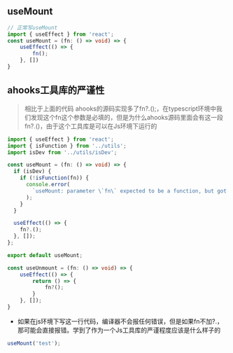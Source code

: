 ## useMount
```typescript
// 正常写useMount
import { useEffect } from 'react';
const useMount = (fn: () => void) => {
    useEffect(() => {
        fn();
    }, [])
}
```
## ahooks工具库的严谨性
> 相比于上面的代码 ahooks的源码实现多了fn?.();，在typescript环境中我们发现这个fn这个参数是必填的，但是为什么ahooks源码里面会有这一段fn?.()，由于这个工具库是可以在Js环境下运行的
```typescript
import { useEffect } from 'react';
import { isFunction } from '../utils';
import isDev from '../utils/isDev';

const useMount = (fn: () => void) => {
  if (isDev) {
    if (!isFunction(fn)) {
      console.error(
        `useMount: parameter \`fn\` expected to be a function, but got "${typeof fn}".`,
      );
    }
  }

  useEffect(() => {
    fn?.();
  }, []);
};

export default useMount;

const useUnmount = (fn: () => void) => {
	useEffect(() => {
		return () => {
			fn?();
		}
	}, []);
}
```
- 如果在js环境下写这一行代码，编译器不会报任何错误，但是如果fn不加?.，那可能会直接报错。学到了作为一个Js工具库的严谨程度应该是什么样子的
```javascript
useMount('test');
```
